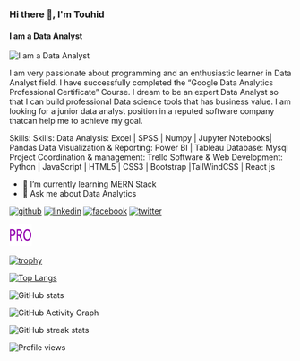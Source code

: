 ### Hi there 👋, I'm Touhid
#### I am a Data Analyst
![I am a Data Analyst](https://media-exp1.licdn.com/dms/image/C5116AQEmiU7K56AIiw/profile-displaybackgroundimage-shrink_350_1400/0/1575486211533?e=1654128000&v=beta&t=mSTZyELpHbQgryAQ2x40rQUFypcYm0-vNgHKubBZhUw)

I am very passionate about programming and an enthusiastic learner in Data Analyst field. I have successfully completed the “Google Data Analytics Professional Certificate” Course. I dream to be an expert Data Analyst so that I can build professional Data science tools that has business value. I am looking for a junior data analyst position in a reputed software company thatcan help me to achieve my goal.

Skills: Skills: Data Analysis: Excel | SPSS | Numpy | Jupyter Notebooks| Pandas Data Visualization & Reporting: Power BI | Tableau Database: Mysql Project Coordination & management: Trello Software & Web Development: Python | JavaScript | HTML5 | CSS3 | Bootstrap |TailWindCSS | React js

- 🌱 I’m currently learning MERN Stack 
- 💬 Ask me about Data Analytics 


[<img src='https://cdn.jsdelivr.net/npm/simple-icons@3.0.1/icons/github.svg' alt='github' height='40'>](https://github.com/touhid71)  [<img src='https://cdn.jsdelivr.net/npm/simple-icons@3.0.1/icons/linkedin.svg' alt='linkedin' height='40'>](https://www.linkedin.com/in/touhid71/)  [<img src='https://cdn.jsdelivr.net/npm/simple-icons@3.0.1/icons/facebook.svg' alt='facebook' height='40'>](https://www.facebook.com/ahmed.touhid.12)  [<img src='https://cdn.jsdelivr.net/npm/simple-icons@3.0.1/icons/twitter.svg' alt='twitter' height='40'>](https://twitter.com/touhid909)  

<a href='https://github.com/pricing'><img src='https://raw.githubusercontent.com/acervenky/animated-github-badges/master/assets/pro.gif' width='40' height='40'></a> 

[![trophy](https://github-profile-trophy.vercel.app/?username=touhid71)](https://github.com/ryo-ma/github-profile-trophy)

[![Top Langs](https://github-readme-stats.vercel.app/api/top-langs/?username=touhid71)](https://github.com/anuraghazra/github-readme-stats)

![GitHub stats](https://github-readme-stats.vercel.app/api?username=touhid71&show_icons=true)  

![GitHub Activity Graph](https://activity-graph.herokuapp.com/graph?username=touhid71)  

![GitHub streak stats](https://github-readme-streak-stats.herokuapp.com/?user=touhid71)  

![Profile views](https://gpvc.arturio.dev/touhid71)  
